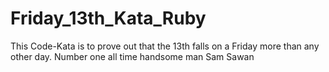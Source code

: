 # Friday_13th_Kata_Ruby
This Code-Kata is to prove out that the 13th falls on a Friday more than any other day.
Number one all time handsome man Sam Sawan
